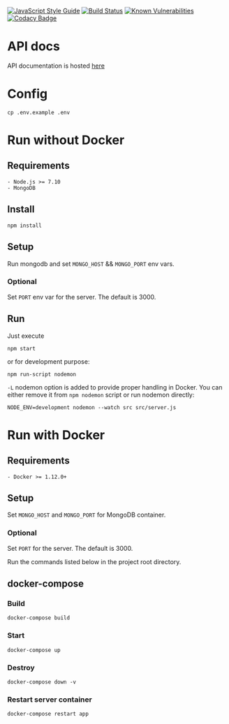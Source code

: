 [![JavaScript Style Guide](https://cdn.rawgit.com/feross/standard/master/badge.svg)](https://github.com/feross/standard)
[![Build Status](https://travis-ci.org/kgruszka/movie-library.svg?branch=master)](https://travis-ci.org/kgruszka/movie-library)
[![Known Vulnerabilities](https://snyk.io/test/github/kgruszka/movie-library/badge.svg)](https://snyk.io/test/github/kgruszka/movie-library)
[![Codacy Badge](https://api.codacy.com/project/badge/grade/5b759953fe0248b1a241bc8700f64e61)](https://www.codacy.com/app/kgruszka/movie-library)

# API docs
API documentation is hosted [here](https://kgruszka.github.io/movie-library/)

# Config
```
cp .env.example .env
```

# Run without Docker

## Requirements
    - Node.js >= 7.10
    - MongoDB

## Install
```
npm install
```

## Setup
Run mongodb and set `MONGO_HOST` && `MONGO_PORT` env vars.

### Optional
Set `PORT` env var for the server. The default is 3000.

## Run
Just execute
```
npm start
```
or for development purpose:
```
npm run-script nodemon
```
`-L` nodemon option is added to provide proper handling in Docker. You can either remove it from `npm nodemon` script
or run nodemon directly:
```
NODE_ENV=development nodemon --watch src src/server.js
```

# Run with Docker
## Requirements
    - Docker >= 1.12.0+

## Setup
Set `MONGO_HOST` and `MONGO_PORT` for MongoDB container.

### Optional
Set `PORT` for the server. The default is 3000.

Run the commands listed below in the project root directory.

## docker-compose

### Build
```
docker-compose build
```

### Start
```
docker-compose up
```

### Destroy
```
docker-compose down -v
```

### Restart server container
```
docker-compose restart app
```
